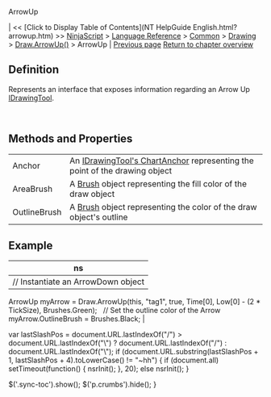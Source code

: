﻿










 


ArrowUp







| &lt;&lt; [Click to Display Table of Contents](NT HelpGuide English.html?arrowup.htm) &gt;&gt;
 [NinjaScript](ninjascript.htm) &gt; [Language Reference](language_reference_wip.htm) &gt; [Common](common.htm) &gt; [Drawing](drawing.htm) &gt; [Draw.ArrowUp()](draw_arrowup.htm) &gt;
ArrowUp | [Previous page](draw_arrowup.htm)
[Return to chapter overview](draw_arrowup.htm)










Definition
----------


Represents an interface that exposes information regarding an Arrow Up [IDrawingTool](idrawingtool.htm).


 


Methods and Properties
----------------------




|  |  |
| --- | --- |
| Anchor | An [IDrawingTool's ChartAnchor](idrawingtool.htm#chartanchor) representing the point of the drawing object |
| AreaBrush | A [Brush](http://msdn.microsoft.com/en-us/library/system.windows.media.brush(v=vs.110).aspx) object representing the fill color of the draw object |
| OutlineBrush | A [Brush](http://msdn.microsoft.com/en-us/library/system.windows.media.brush(v=vs.110).aspx) object representing the color of the draw object's outline |





Example
-------




| ns |
| --- |
| // Instantiate an ArrowDown object
ArrowUp myArrow = Draw.ArrowUp(this, "tag1", true, Time[0], Low[0] - (2 * TickSize), Brushes.Green);
 
// Set the outline color of the Arrow
myArrow.OutlineBrush = Brushes.Black; |






 
 var lastSlashPos = document.URL.lastIndexOf("/") &gt; document.URL.lastIndexOf("\\") ? document.URL.lastIndexOf("/") : document.URL.lastIndexOf("\\");
 if (document.URL.substring(lastSlashPos + 1, lastSlashPos + 4).toLowerCase() != "~hh") {
 if (document.all) setTimeout(function() {
 nsrInit();
 }, 20);
 else nsrInit();
 }
 
 
 $('.sync-toc').show();
 $('p.crumbs').hide();
 }
 
 
 



